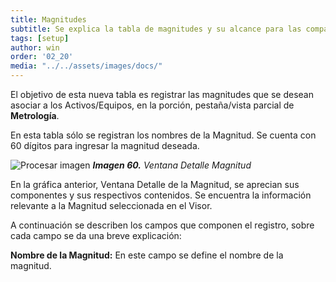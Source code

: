 ```yaml
---
title: Magnitudes
subtitle: Se explica la tabla de magnitudes y su alcance para las compañías parametrizadas que requieren metrología.
tags: [setup]
author: win
order: '02_20'
media: "../../assets/images/docs/"
---
```


El objetivo de esta nueva tabla es registrar las magnitudes que se desean asociar a los Activos/Equipos, en la porción, pestaña/vista parcial de **Metrología**.

En esta tabla sólo se registran los nombres de la Magnitud. Se cuenta con 60 dígitos para  ingresar la magnitud deseada.

![Procesar imagen](../../assets/images/cap02/chp02_img49.png)
_**Imagen 60.** Ventana Detalle Magnitud_

En la gráfica anterior, Ventana Detalle de la Magnitud, se aprecian sus componentes y sus respectivos contenidos. Se encuentra la información relevante a la Magnitud seleccionada en el Visor.

A continuación se describen los campos que componen el registro, sobre cada campo se da una breve explicación:

**Nombre de la Magnitud:** En este campo se define el nombre de la magnitud.